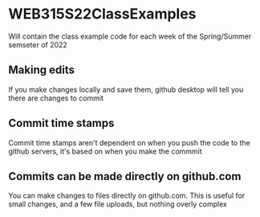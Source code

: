 # WEB315S22ClassExamples

Will contain the class example code for each week of the Spring/Summer semseter of 2022

## Making edits

If you make changes locally and save them, github desktop will tell you there are changes to commit

## Commit time stamps

Commit time stamps aren't dependent on when you push the code to the github servers, it's based on when you make the commmit

## Commits can be made directly on github.com

You can make changes to files directly on github.com. This is useful for small changes, and a few file uploads, but nothing overly complex
